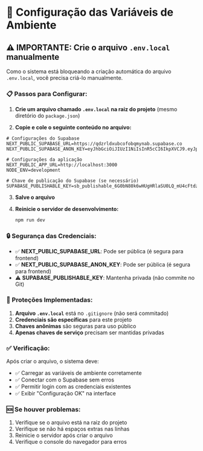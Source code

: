 # 🔐 Configuração das Variáveis de Ambiente

## ⚠️ IMPORTANTE: Crie o arquivo `.env.local` manualmente

Como o sistema está bloqueando a criação automática do arquivo `.env.local`, você precisa criá-lo manualmente.

### 📋 Passos para Configurar:

1. **Crie um arquivo chamado `.env.local` na raiz do projeto** (mesmo diretório do `package.json`)

2. **Copie e cole o seguinte conteúdo no arquivo:**

```env
# Configurações do Supabase
NEXT_PUBLIC_SUPABASE_URL=https://qdzrldxubcofobqmynab.supabase.co
NEXT_PUBLIC_SUPABASE_ANON_KEY=eyJhbGciOiJIUzI1NiIsInR5cCI6IkpXVCJ9.eyJpc3MiOiJzdXBhYmFzZSIsInJlZiI6InFkenJsZHh1YmNvZm9icW15bmFiIiwicm9sZSI6ImFub24iLCJpYXQiOjE3NTc3MzkyMjcsImV4cCI6MjA3MzMxNTIyN30.OGrgDawwnY9BXjwYpT36r1ESBHLHE2gf6FWZIYBsm3w

# Configurações da aplicação
NEXT_PUBLIC_APP_URL=http://localhost:3000
NODE_ENV=development

# Chave de publicação do Supabase (se necessário)
SUPABASE_PUBLISHABLE_KEY=sb_publishable_6G0bN80k6wHUgHRlaSU0LQ_mU4cFtdz
```

3. **Salve o arquivo**

4. **Reinicie o servidor de desenvolvimento:**
   ```bash
   npm run dev
   ```

### 🔒 Segurança das Credenciais:

- ✅ **NEXT_PUBLIC_SUPABASE_URL**: Pode ser pública (é segura para frontend)
- ✅ **NEXT_PUBLIC_SUPABASE_ANON_KEY**: Pode ser pública (é segura para frontend)
- ⚠️ **SUPABASE_PUBLISHABLE_KEY**: Mantenha privada (não commite no Git)

### 🚨 Proteções Implementadas:

1. **Arquivo `.env.local`** está no `.gitignore` (não será commitado)
2. **Credenciais são específicas** para este projeto
3. **Chaves anônimas** são seguras para uso público
4. **Apenas chaves de serviço** precisam ser mantidas privadas

### ✅ Verificação:

Após criar o arquivo, o sistema deve:
- ✅ Carregar as variáveis de ambiente corretamente
- ✅ Conectar com o Supabase sem erros
- ✅ Permitir login com as credenciais existentes
- ✅ Exibir "Configuração OK" na interface

### 🆘 Se houver problemas:

1. Verifique se o arquivo está na raiz do projeto
2. Verifique se não há espaços extras nas linhas
3. Reinicie o servidor após criar o arquivo
4. Verifique o console do navegador para erros
